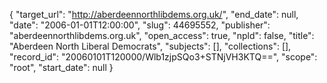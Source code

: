 {
  "target_url": "http://aberdeennorthlibdems.org.uk/", 
  "end_date": null, 
  "date": "2006-01-01T12:00:00", 
  "slug": 44695552, 
  "publisher": "aberdeennorthlibdems.org.uk", 
  "open_access": true, 
  "npld": false, 
  "title": "Aberdeen North Liberal Democrats", 
  "subjects": [], 
  "collections": [], 
  "record_id": "20060101T120000/Wlb1zjpSQo3+STNjVH3KTQ==", 
  "scope": "root", 
  "start_date": null
}

